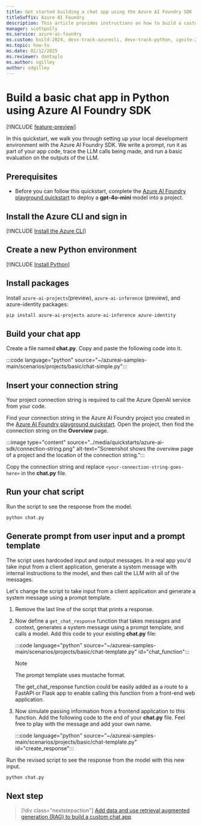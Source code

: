 ```yaml
---
title: Get started building a chat app using the Azure AI Foundry SDK
titleSuffix: Azure AI Foundry
description: This article provides instructions on how to build a custom chat app in Python using the Azure AI SDK.
manager: scottpolly
ms.service: azure-ai-foundry
ms.custom: build-2024, devx-track-azurecli, devx-track-python, ignite-2024
ms.topic: how-to
ms.date: 02/12/2025
ms.reviewer: dantaylo
ms.author: sgilley
author: sdgilley
---
```


# Build a basic chat app in Python using Azure AI Foundry SDK

[!INCLUDE [feature-preview](../includes/feature-preview.md)]

In this quickstart, we walk you through setting up your local development environment with the Azure AI Foundry SDK. We write a prompt, run it as part of your app code, trace the LLM calls being made, and run a basic evaluation on the outputs of the LLM.

## Prerequisites

* Before you can follow this quickstart, complete the [Azure AI Foundry playground quickstart](../quickstarts/get-started-playground.md) to deploy a **gpt-4o-mini** model into a project.

## Install the Azure CLI and sign in 

[!INCLUDE [Install the Azure CLI](../includes/install-cli.md)]

## Create a new Python environment

[!INCLUDE [Install Python](../includes/install-python.md)]

## Install packages

Install `azure-ai-projects`(preview), `azure-ai-inference` (preview), and azure-identity packages:

```bash
pip install azure-ai-projects azure-ai-inference azure-identity 
```

## Build your chat app

Create a file named **chat.py**.  Copy and paste the following code into it.

:::code language="python" source="~/azureai-samples-main/scenarios/projects/basic/chat-simple.py":::

## Insert your connection string

Your project connection string is required to call the Azure OpenAI service from your code. 

Find your connection string in the Azure AI Foundry project you created in the [Azure AI Foundry playground quickstart](../quickstarts/get-started-playground.md).  Open the project, then find the connection string on the **Overview** page.  

:::image type="content" source="../media/quickstarts/azure-ai-sdk/connection-string.png" alt-text="Screenshot shows the overview page of a project and the location of the connection string.":::

Copy the connection string and replace `<your-connection-string-goes-here>` in the **chat.py** file.

## Run your chat script

Run the script to see the response from the model.

```bash
python chat.py
```

## Generate prompt from user input and a prompt template

The script uses hardcoded input and output messages. In a real app you'd take input from a client application, generate a system message with internal instructions to the model, and then call the LLM with all of the messages.

Let's change the script to take input from a client application and generate a system message using a prompt template.

1. Remove the last line of the script that prints a response.

1. Now define a `get_chat_response` function that takes messages and context, generates a system message using a prompt template, and calls a model.  Add this code to your  existing **chat.py** file:

    :::code language="python" source="~/azureai-samples-main/scenarios/projects/basic/chat-template.py" id="chat_function":::

    > [!NOTE]
    > The prompt template uses mustache format.

    The get_chat_response function could be easily added as a route to a FastAPI or Flask app to enable calling this function from a front-end web application.

1. Now simulate passing information from a frontend application to this function.  Add the following code to the end of your **chat.py** file.  Feel free to play with the message and add your own name.

    :::code language="python" source="~/azureai-samples-main/scenarios/projects/basic/chat-template.py" id="create_response":::

Run the revised script to see the response from the model with this new input.

```bash
python chat.py
```


## Next step

> [!div class="nextstepaction"]
> [Add data and use retrieval augmented generation (RAG) to build a custom chat app](../tutorials/copilot-sdk-create-resources.md)
